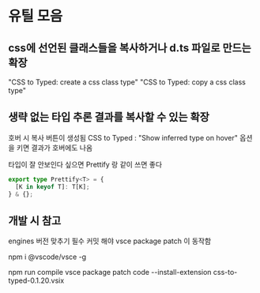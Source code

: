 # 유틸 모음

## css에 선언된 클래스들을 복사하거나 d.ts 파일로 만드는 확장

"CSS to Typed: create a css class type"
"CSS to Typed: copy a css class type"

## 생략 없는 타입 추론 결과를 복사할 수 있는 확장

호버 시 복사 버튼이 생성됨
CSS to Typed : "Show inferred type on hover" 옵션을 키면 결과가 호버에도 나옴

타입이 잘 안보인다 싶으면 Prettify 랑 같이 쓰면 좋다

```ts
export type Prettify<T> = {
  [K in keyof T]: T[K];
} & {};
```

## 개발 시 참고

engines 버전 맞추기 필수
커밋 해야 vsce package patch 이 동작함

npm i @vscode/vsce -g

npm run compile
vsce package patch
code --install-extension css-to-typed-0.1.20.vsix
